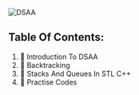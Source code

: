 ![DSAA](https://media4.giphy.com/media/sasKq7JrHonZuOb8E2/giphy.gif?cid=6c09b95222kc45uk623iuu2rnzmwmt4q2tqvzecdwuf89dk2&ep=v1_internal_gif_by_id&rid=giphy.gif&ct=g)


## Table Of Contents:

1. 🌸 Introduction To DSAA
2. 🌸 Backtracking
3. 🌸 Stacks And Queues In STL C++
4. 🌸 Practise Codes
